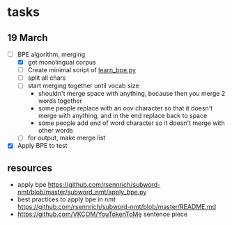 # tasks

## 19 March

* [ ] BPE algorithm, merging
  * [X] get monolingual corpus
  * [ ] Create minimal script of [learn_bpe.py](https://github.com/rsennrich/subword-nmt/blob/master/subword_nmt/learn_bpe.py)
  * [ ] split all chars
  * [ ] start merging together until vocab size
    * shouldn't merge space with anything, because then you merge 2 words together
    * some people replace with an oov character so that it doesn't merge with anything, and in the end replace back to space
    * some people add end of word character so it doesn't merge with other words
  * [ ] for output, make merge list
* [X] Apply BPE to test

## resources

* apply bpe <https://github.com/rsennrich/subword-nmt/blob/master/subword_nmt/apply_bpe.py>
* best practices to apply bpe in nmt <https://github.com/rsennrich/subword-nmt/blob/master/README.md>
* <https://github.com/VKCOM/YouTokenToMe> sentence piece
